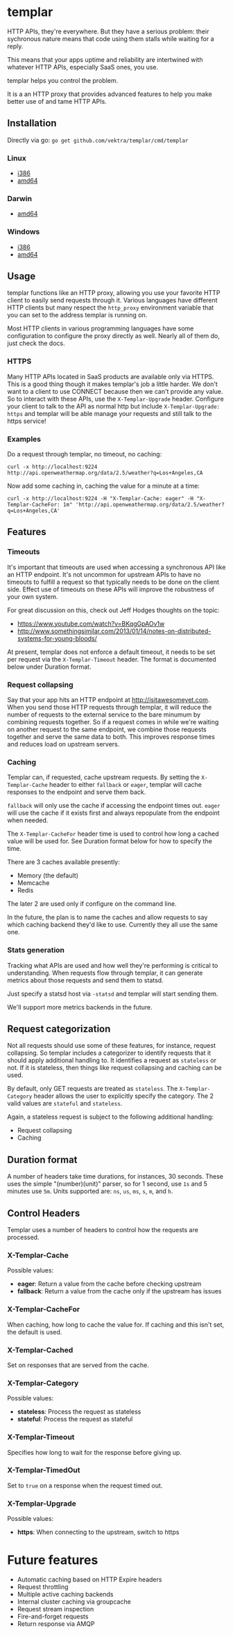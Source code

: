 templar
=======

HTTP APIs, they're everywhere. But they have a serious problem: their
sychronous nature means that code using them stalls while waiting
for a reply.

This means that your apps uptime and reliability are intertwined with
whatever HTTP APIs, especially SaaS ones, you use.

templar helps you control the problem.

It is a an HTTP proxy that provides advanced features to help you make
better use of and tame HTTP APIs.

## Installation

Directly via go: `go get github.com/vektra/templar/cmd/templar`

### Linux

* [i386](https://bintray.com/artifact/download/evanphx/templar/templar-linux-386.tar.gz)
* [amd64](https://bintray.com/artifact/download/evanphx/templar/templar-linux-amd64.tar.gz)

### Darwin

* [amd64](https://bintray.com/artifact/download/evanphx/templar/templar-darwin-amd64.tar.gz)

### Windows

* [i386](https://bintray.com/artifact/download/evanphx/templar/templar-windows-386.zip)
* [amd64](https://bintray.com/artifact/download/evanphx/templar/templar-windows-amd64.zip)

## Usage

templar functions like an HTTP proxy, allowing you use your favorite HTTP client
to easily send requests through it. Various languages have different HTTP clients
but many respect the `http_proxy` environment variable that you can set to the
address templar is running on.

Most HTTP clients in various programming languages have some configuration
to configure the proxy directly as well. Nearly all of them do, just check
the docs.

### HTTPS

Many HTTP APIs located in SaaS products are available only via HTTPS. This is a
good thing though it makes templar's job a little harder. We don't want to a client
to use CONNECT because then we can't provide any value. So to interact with these APIs,
use the `X-Templar-Upgrade` header. Configure your client to talk to the API
as normal http but include `X-Templar-Upgrade: https` and templar will be able
manage your requests and still talk to the https service!

### Examples

Do a request through templar, no timeout, no caching:

`curl -x http://localhost:9224 http://api.openweathermap.org/data/2.5/weather?q=Los+Angeles,CA`


Now add some caching in, caching the value for a minute at a time:

`curl -x http://localhost:9224 -H "X-Templar-Cache: eager" -H "X-Templar-CacheFor: 1m" 'http://api.openweathermap.org/data/2.5/weather?q=Los+Angeles,CA'`


## Features

### Timeouts

It's important that timeouts are used when accessing a synchronous API like an
HTTP endpoint. It's not uncommon for upstream APIs to have no
timeouts to fulfill a request so that typically needs to be done on the client
side. Effect use of timeouts on these APIs will improve the robustness
of your own system.

For great discussion on this, check out Jeff Hodges thoughts on the topic:
* https://www.youtube.com/watch?v=BKqgGpAOv1w
* http://www.somethingsimilar.com/2013/01/14/notes-on-distributed-systems-for-young-bloods/

At present, templar does not enforce a default timeout, it needs to be set
per request via the `X-Templar-Timeout` header. The format is documented
below under Duration format.

### Request collapsing

Say that your app hits an HTTP endpoint at http://isitawesomeyet.com.
When you send those HTTP requests through templar, it will reduce the
number of requests to the external service to the bare minumum by combining
requests together. So if a request comes in while we're waiting on another
request to the same endpoint, we combine those requests together and
serve the same data to both. This improves response times and reduces
load on upstream servers.

### Caching

Templar can, if requested, cache upstream requests. By setting the
`X-Templar-Cache` header to either `fallback` or `eager`, templar
will cache responses to the endpoint and serve them back.

`fallback` will only use the cache if accessing the endpoint times out.
`eager` will use the cache if it exists first and always repopulate
from the endpoint when needed.

The `X-Templar-CacheFor` header time is used to control how long a cached
value will be used for. See Duration format below for how to specify the time.

There are 3 caches available presently:

* Memory (the default)
* Memcache
* Redis

The later 2 are used only if configure on the command line.

In the future, the plan is to name the caches and allow requests to say which
caching backend they'd like to use. Currently they all use the same one.

### Stats generation

Tracking what APIs are used and how well they're performing is critical to
understanding. When requests flow through templar, it can generate metrics
about those requests and send them to statsd.

Just specify a statsd host via `-statsd` and templar will start sending them.

We'll support more metrics backends in the future.

## Request categorization

Not all requests should use some of these features, for instance, request collapsing.
So templar includes a categorizer to identify requests that it should apply
additional handling to. It identifies a request as `stateless` or not. If
it is stateless, then things like request collapsing and caching can be used.

By default, only GET requests are treated as `stateless`. The `X-Templar-Category`
header allows the user to explicitly specify the category. The 2 valid values are
`stateful` and `stateless`.

Again, a stateless request is subject to the following additional handling:

* Request collapsing
* Caching

## Duration format

A number of headers take time durations, for instances, 30 seconds. These uses the simple "(number)(unit)" parser, so for 1 second, use `1s` and 5 minutes use `5m`. Units supported are: `ns`, `us`, `ms`, `s`, `m`, and `h`.

## Control Headers

Templar uses a number of headers to control how the requests are processed.

### X-Templar-Cache

Possible values:

* **eager**: Return a value from the cache before checking upstream
* **fallback**: Return a value from the cache only if the upstream has issues

### X-Templar-CacheFor

When caching, how long to cache the value for. If caching and this isn't set,
the default is used.

### X-Templar-Cached

Set on responses that are served from the cache.

### X-Templar-Category

Possible values:

* **stateless**: Process the request as stateless
* **stateful**: Process the request as stateful

### X-Templar-Timeout

Specifies how long to wait for the response before giving up.

### X-Templar-TimedOut

Set to `true` on a response when the request timed out.

### X-Templar-Upgrade

Possible values:

* **https**: When connecting to the upstream, switch to https


# Future features

* Automatic caching based on HTTP Expire headers
* Request throttling
* Multiple active caching backends
* Internal cluster caching via groupcache
* Request stream inspection
* Fire-and-forget requests
* Return response via AMQP

